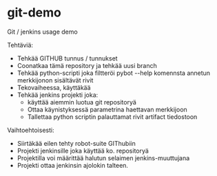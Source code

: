 # git-demo
Git / jenkins usage demo

Tehtäviä:

- Tehkää GITHUB tunnus / tunnukset
- Coonatkaa tämä repository ja tehkää uusi branch
- Tehkää python-scripti joka filtteröi pybot --help komennsta annetun merkkijonon sisältävät rivit
- Tekovaiheessa, käyttäkää 
- Tehkää jenkins projekti joka:
    - käyttää aiemmin luotua git repositoryä
    - Ottaa käynistyksessä parametrina haettavan merkkijoon
    - Tallettaa python scriptin palauttamat rivit artifact tiedostoon 

Vaihtoehtoisesti:

- Siirtäkää eilen tehty robot-suite GIThubiin
- Projekti jenkinsille joka käyttää ko. repositoryä
- Projektilla voi määrittää halutun selaimen jenkins-muuttujana
- Projekti ottaa jenkinsin ajolokin talteen.